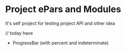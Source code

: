 # Project ePars and Modules
 It's self project for testing project API and other idea
 
// today have
 - ProgressBar (with percent and indeterminate)
